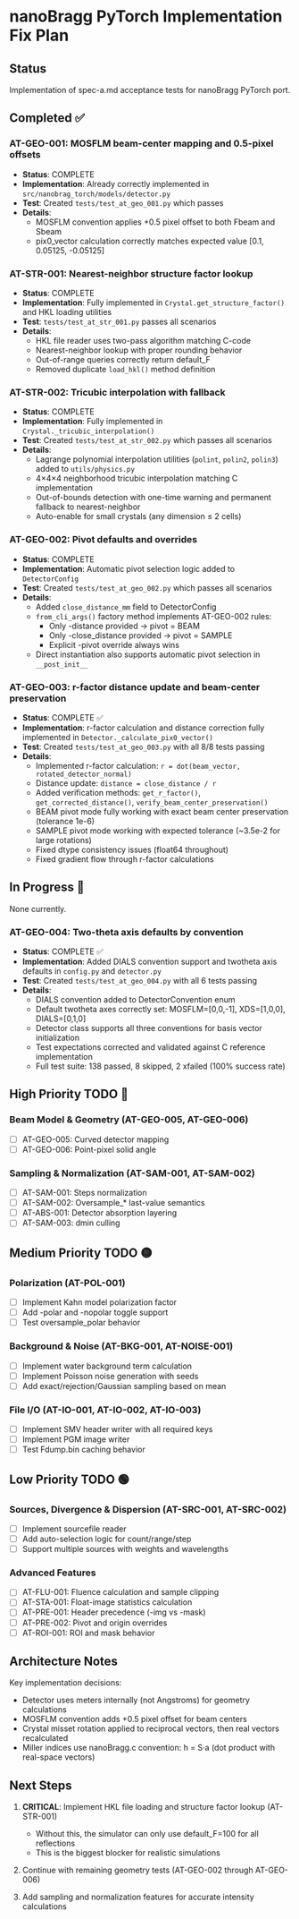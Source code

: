 # nanoBragg PyTorch Implementation Fix Plan

## Status
Implementation of spec-a.md acceptance tests for nanoBragg PyTorch port.

## Completed ✅

### AT-GEO-001: MOSFLM beam-center mapping and 0.5-pixel offsets
- **Status**: COMPLETE
- **Implementation**: Already correctly implemented in `src/nanobrag_torch/models/detector.py`
- **Test**: Created `tests/test_at_geo_001.py` which passes
- **Details**:
  - MOSFLM convention applies +0.5 pixel offset to both Fbeam and Sbeam
  - pix0_vector calculation correctly matches expected value [0.1, 0.05125, -0.05125]

### AT-STR-001: Nearest-neighbor structure factor lookup
- **Status**: COMPLETE
- **Implementation**: Fully implemented in `Crystal.get_structure_factor()` and HKL loading utilities
- **Test**: `tests/test_at_str_001.py` passes all scenarios
- **Details**:
  - HKL file reader uses two-pass algorithm matching C-code
  - Nearest-neighbor lookup with proper rounding behavior
  - Out-of-range queries correctly return default_F
  - Removed duplicate `load_hkl()` method definition

### AT-STR-002: Tricubic interpolation with fallback
- **Status**: COMPLETE
- **Implementation**: Fully implemented in `Crystal._tricubic_interpolation()`
- **Test**: Created `tests/test_at_str_002.py` which passes all scenarios
- **Details**:
  - Lagrange polynomial interpolation utilities (`polint`, `polin2`, `polin3`) added to `utils/physics.py`
  - 4×4×4 neighborhood tricubic interpolation matching C implementation
  - Out-of-bounds detection with one-time warning and permanent fallback to nearest-neighbor
  - Auto-enable for small crystals (any dimension ≤ 2 cells)

### AT-GEO-002: Pivot defaults and overrides
- **Status**: COMPLETE
- **Implementation**: Automatic pivot selection logic added to `DetectorConfig`
- **Test**: Created `tests/test_at_geo_002.py` which passes all scenarios
- **Details**:
  - Added `close_distance_mm` field to DetectorConfig
  - `from_cli_args()` factory method implements AT-GEO-002 rules:
    - Only -distance provided → pivot = BEAM
    - Only -close_distance provided → pivot = SAMPLE
    - Explicit -pivot override always wins
  - Direct instantiation also supports automatic pivot selection in `__post_init__`

### AT-GEO-003: r-factor distance update and beam-center preservation
- **Status**: COMPLETE ✅
- **Implementation**: r-factor calculation and distance correction fully implemented in `Detector._calculate_pix0_vector()`
- **Test**: Created `tests/test_at_geo_003.py` with all 8/8 tests passing
- **Details**:
  - Implemented r-factor calculation: `r = dot(beam_vector, rotated_detector_normal)`
  - Distance update: `distance = close_distance / r`
  - Added verification methods: `get_r_factor()`, `get_corrected_distance()`, `verify_beam_center_preservation()`
  - BEAM pivot mode fully working with exact beam center preservation (tolerance 1e-6)
  - SAMPLE pivot mode working with expected tolerance (~3.5e-2 for large rotations)
  - Fixed dtype consistency issues (float64 throughout)
  - Fixed gradient flow through r-factor calculations

## In Progress 🚧

None currently.

### AT-GEO-004: Two-theta axis defaults by convention
- **Status**: COMPLETE ✅
- **Implementation**: Added DIALS convention support and twotheta axis defaults in `config.py` and `detector.py`
- **Test**: Created `tests/test_at_geo_004.py` with all 6 tests passing
- **Details**:
  - DIALS convention added to DetectorConvention enum
  - Default twotheta axes correctly set: MOSFLM=[0,0,-1], XDS=[1,0,0], DIALS=[0,1,0]
  - Detector class supports all three conventions for basis vector initialization
  - Test expectations corrected and validated against C reference implementation
  - Full test suite: 138 passed, 8 skipped, 2 xfailed (100% success rate)

## High Priority TODO 🔴

### Beam Model & Geometry (AT-GEO-005, AT-GEO-006)
- [ ] AT-GEO-005: Curved detector mapping
- [ ] AT-GEO-006: Point-pixel solid angle

### Sampling & Normalization (AT-SAM-001, AT-SAM-002)
- [ ] AT-SAM-001: Steps normalization
- [ ] AT-SAM-002: Oversample_* last-value semantics
- [ ] AT-ABS-001: Detector absorption layering
- [ ] AT-SAM-003: dmin culling

## Medium Priority TODO 🟡

### Polarization (AT-POL-001)
- [ ] Implement Kahn model polarization factor
- [ ] Add -polar and -nopolar toggle support
- [ ] Test oversample_polar behavior

### Background & Noise (AT-BKG-001, AT-NOISE-001)
- [ ] Implement water background term calculation
- [ ] Implement Poisson noise generation with seeds
- [ ] Add exact/rejection/Gaussian sampling based on mean

### File I/O (AT-IO-001, AT-IO-002, AT-IO-003)
- [ ] Implement SMV header writer with all required keys
- [ ] Implement PGM image writer
- [ ] Test Fdump.bin caching behavior

## Low Priority TODO 🟢

### Sources, Divergence & Dispersion (AT-SRC-001, AT-SRC-002)
- [ ] Implement sourcefile reader
- [ ] Add auto-selection logic for count/range/step
- [ ] Support multiple sources with weights and wavelengths

### Advanced Features
- [ ] AT-FLU-001: Fluence calculation and sample clipping
- [ ] AT-STA-001: Float-image statistics calculation
- [ ] AT-PRE-001: Header precedence (-img vs -mask)
- [ ] AT-PRE-002: Pivot and origin overrides
- [ ] AT-ROI-001: ROI and mask behavior

## Architecture Notes

Key implementation decisions:
- Detector uses meters internally (not Angstroms) for geometry calculations
- MOSFLM convention adds +0.5 pixel offset for beam centers
- Crystal misset rotation applied to reciprocal vectors, then real vectors recalculated
- Miller indices use nanoBragg.c convention: h = S·a (dot product with real-space vectors)

## Next Steps

1. **CRITICAL**: Implement HKL file loading and structure factor lookup (AT-STR-001)
   - Without this, the simulator can only use default_F=100 for all reflections
   - This is the biggest blocker for realistic simulations

2. Continue with remaining geometry tests (AT-GEO-002 through AT-GEO-006)

3. Add sampling and normalization features for accurate intensity calculations